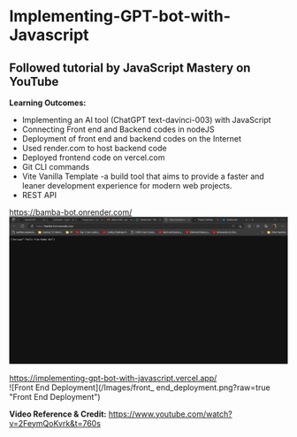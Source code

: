 # Implementing-GPT-bot-with-Javascript

## Followed tutorial by JavaScript Mastery on YouTube <br>

**Learning Outcomes:** <br>
- Implementing an AI tool (ChatGPT text-davinci-003) with JavaScript <br>
- Connecting Front end and Backend codes in nodeJS <br>
- Deployment of front end and backend codes on the Internet <br>
- Used render.com to host backend code <br>
- Deployed frontend code on vercel.com <br>
- Git CLI commands <br>
- Vite Vanilla Template -a build tool that aims to provide a faster and leaner development experience for modern web projects. <br>
- REST API <br>

https://bamba-bot.onrender.com/ <br>
![Backend Deployment](/Images/backend_deployment.png?raw=true "Backend Deployment") <br>

https://implementing-gpt-bot-with-javascript.vercel.app/ <br>
![Front End Deployment](/Images/front_ end_deployment.png?raw=true "Front End Deployment") <br>

**Video Reference & Credit:** https://www.youtube.com/watch?v=2FeymQoKvrk&t=760s <br>
